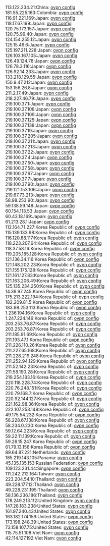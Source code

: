 113.122.234.21:China: [ovpn config](vpn/113_122_234_21.ovpn)  
181.55.225.163:Colombia: [ovpn config](vpn/181_55_225_163.ovpn)  
116.91.221.169:Japan: [ovpn config](vpn/116_91_221_169.ovpn)  
118.17.67.199:Japan: [ovpn config](vpn/118_17_67_199.ovpn)  
120.75.173.157:Japan: [ovpn config](vpn/120_75_173_157.ovpn)  
120.75.99.40:Japan: [ovpn config](vpn/120_75_99_40.ovpn)  
124.154.255.12:Japan: [ovpn config](vpn/124_154_255_12.ovpn)  
125.15.46.6:Japan: [ovpn config](vpn/125_15_46_6.ovpn)  
125.197.211.228:Japan: [ovpn config](vpn/125_197_211_228.ovpn)  
126.103.167.105:Japan: [ovpn config](vpn/126_103_167_105.ovpn)  
126.49.124.78:Japan: [ovpn config](vpn/126_49_124_78.ovpn)  
126.78.3.116:Japan: [ovpn config](vpn/126_78_3_116.ovpn)  
126.92.14.233:Japan: [ovpn config](vpn/126_92_14_233.ovpn)  
133.218.129.55:Japan: [ovpn config](vpn/133_218_129_55.ovpn)  
150.9.47.212:Japan: [ovpn config](vpn/150_9_47_212.ovpn)  
153.156.26.8:Japan: [ovpn config](vpn/153_156_26_8.ovpn)  
211.2.17.49:Japan: [ovpn config](vpn/211_2_17_49.ovpn)  
218.227.46.79:Japan: [ovpn config](vpn/218_227_46_79.ovpn)  
219.100.37.1:Japan: [ovpn config](vpn/219_100_37_1.ovpn)  
219.100.37.108:Japan: [ovpn config](vpn/219_100_37_108.ovpn)  
219.100.37.109:Japan: [ovpn config](vpn/219_100_37_109.ovpn)  
219.100.37.125:Japan: [ovpn config](vpn/219_100_37_125.ovpn)  
219.100.37.138:Japan: [ovpn config](vpn/219_100_37_138.ovpn)  
219.100.37.19:Japan: [ovpn config](vpn/219_100_37_19.ovpn)  
219.100.37.205:Japan: [ovpn config](vpn/219_100_37_205.ovpn)  
219.100.37.211:Japan: [ovpn config](vpn/219_100_37_211.ovpn)  
219.100.37.213:Japan: [ovpn config](vpn/219_100_37_213.ovpn)  
219.100.37.22:Japan: [ovpn config](vpn/219_100_37_22.ovpn)  
219.100.37.4:Japan: [ovpn config](vpn/219_100_37_4.ovpn)  
219.100.37.50:Japan: [ovpn config](vpn/219_100_37_50.ovpn)  
219.100.37.58:Japan: [ovpn config](vpn/219_100_37_58.ovpn)  
219.100.37.67:Japan: [ovpn config](vpn/219_100_37_67.ovpn)  
219.100.37.7:Japan: [ovpn config](vpn/219_100_37_7.ovpn)  
219.100.37.90:Japan: [ovpn config](vpn/219_100_37_90.ovpn)  
219.121.153.106:Japan: [ovpn config](vpn/219_121_153_106.ovpn)  
219.67.73.213:Japan: [ovpn config](vpn/219_67_73_213.ovpn)  
58.98.253.90:Japan: [ovpn config](vpn/58_98_253_90.ovpn)  
59.138.59.148:Japan: [ovpn config](vpn/59_138_59_148.ovpn)  
60.154.113.53:Japan: [ovpn config](vpn/60_154_113_53.ovpn)  
60.43.18.169:Japan: [ovpn config](vpn/60_43_18_169.ovpn)  
61.213.28.1:Japan: [ovpn config](vpn/61_213_28_1.ovpn)  
112.164.71.227:Korea Republic of: [ovpn config](vpn/112_164_71_227.ovpn)  
115.139.133.98:Korea Republic of: [ovpn config](vpn/115_139_133_98.ovpn)  
116.120.88.117:Korea Republic of: [ovpn config](vpn/116_120_88_117.ovpn)  
118.223.207.64:Korea Republic of: [ovpn config](vpn/118_223_207_64.ovpn)  
118.37.58.16:Korea Republic of: [ovpn config](vpn/118_37_58_16.ovpn)  
119.205.185.128:Korea Republic of: [ovpn config](vpn/119_205_185_128.ovpn)  
121.136.34.116:Korea Republic of: [ovpn config](vpn/121_136_34_116.ovpn)  
121.148.202.23:Korea Republic of: [ovpn config](vpn/121_148_202_23.ovpn)  
121.155.175.128:Korea Republic of: [ovpn config](vpn/121_155_175_128.ovpn)  
121.161.127.83:Korea Republic of: [ovpn config](vpn/121_161_127_83.ovpn)  
121.163.206.49:Korea Republic of: [ovpn config](vpn/121_163_206_49.ovpn)  
125.135.234.250:Korea Republic of: [ovpn config](vpn/125_135_234_250.ovpn)  
14.39.97.245:Korea Republic of: [ovpn config](vpn/14_39_97_245.ovpn)  
175.213.222.194:Korea Republic of: [ovpn config](vpn/175_213_222_194.ovpn)  
182.209.81.5:Korea Republic of: [ovpn config](vpn/182_209_81_5.ovpn)  
183.98.253.113:Korea Republic of: [ovpn config](vpn/183_98_253_113.ovpn)  
1.236.194.16:Korea Republic of: [ovpn config](vpn/1_236_194_16.ovpn)  
1.247.224.146:Korea Republic of: [ovpn config](vpn/1_247_224_146.ovpn)  
203.253.76.87:Korea Republic of: [ovpn config](vpn/203_253_76_87.ovpn)  
203.253.76.87:Korea Republic of: [ovpn config](vpn/203_253_76_87.ovpn)  
211.185.91.69:Korea Republic of: [ovpn config](vpn/211_185_91_69.ovpn)  
211.193.47.1:Korea Republic of: [ovpn config](vpn/211_193_47_1.ovpn)  
211.226.110.26:Korea Republic of: [ovpn config](vpn/211_226_110_26.ovpn)  
211.227.65.168:Korea Republic of: [ovpn config](vpn/211_227_65_168.ovpn)  
211.228.219.248:Korea Republic of: [ovpn config](vpn/211_228_219_248.ovpn)  
211.252.94.129:Korea Republic of: [ovpn config](vpn/211_252_94_129.ovpn)  
211.52.142.23:Korea Republic of: [ovpn config](vpn/211_52_142_23.ovpn)  
211.58.190.28:Korea Republic of: [ovpn config](vpn/211_58_190_28.ovpn)  
219.254.183.16:Korea Republic of: [ovpn config](vpn/219_254_183_16.ovpn)  
220.118.228.74:Korea Republic of: [ovpn config](vpn/220_118_228_74.ovpn)  
220.76.248.151:Korea Republic of: [ovpn config](vpn/220_76_248_151.ovpn)  
220.79.168.7:Korea Republic of: [ovpn config](vpn/220_79_168_7.ovpn)  
220.92.144.127:Korea Republic of: [ovpn config](vpn/220_92_144_127.ovpn)  
221.162.98.36:Korea Republic of: [ovpn config](vpn/221_162_98_36.ovpn)  
222.107.253.148:Korea Republic of: [ovpn config](vpn/222_107_253_148.ovpn)  
49.175.54.232:Korea Republic of: [ovpn config](vpn/49_175_54_232.ovpn)  
58.228.67.138:Korea Republic of: [ovpn config](vpn/58_228_67_138.ovpn)  
58.234.0.230:Korea Republic of: [ovpn config](vpn/58_234_0_230.ovpn)  
59.12.64.223:Korea Republic of: [ovpn config](vpn/59_12_64_223.ovpn)  
59.22.11.139:Korea Republic of: [ovpn config](vpn/59_22_11_139.ovpn)  
59.26.15.247:Korea Republic of: [ovpn config](vpn/59_26_15_247.ovpn)  
61.79.13.156:Korea Republic of: [ovpn config](vpn/61_79_13_156.ovpn)  
89.64.87.221:Netherlands: [ovpn config](vpn/89_64_87_221.ovpn)  
185.219.143.105:Panama: [ovpn config](vpn/185_219_143_105.ovpn)  
45.135.135.153:Russian Federation: [ovpn config](vpn/45_135_135_153.ovpn)  
109.123.231.44:Singapore: [ovpn config](vpn/109_123_231_44.ovpn)  
111.242.212.164:Taiwan: [ovpn config](vpn/111_242_212_164.ovpn)  
223.204.54.10:Thailand: [ovpn config](vpn/223_204_54_10.ovpn)  
49.228.177.12:Thailand: [ovpn config](vpn/49_228_177_12.ovpn)  
49.228.231.195:Thailand: [ovpn config](vpn/49_228_231_195.ovpn)  
58.136.236.186:Thailand: [ovpn config](vpn/58_136_236_186.ovpn)  
178.249.213.112:United Kingdom: [ovpn config](vpn/178_249_213_112.ovpn)  
147.28.183.238:United States: [ovpn config](vpn/147_28_183_238.ovpn)  
161.97.240.43:United States: [ovpn config](vpn/161_97_240_43.ovpn)  
163.182.174.159:United States: [ovpn config](vpn/163_182_174_159.ovpn)  
173.198.248.39:United States: [ovpn config](vpn/173_198_248_39.ovpn)  
73.158.107.75:United States: [ovpn config](vpn/73_158_107_75.ovpn)  
115.75.51.108:Viet Nam: [ovpn config](vpn/115_75_51_108.ovpn)  
42.114.127.192:Viet Nam: [ovpn config](vpn/42_114_127_192.ovpn)  
